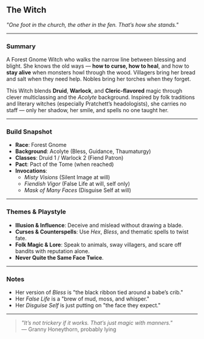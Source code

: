 ## The Witch

*"One foot in the church, the other in the fen. That’s how she stands."*

---

### Summary

A Forest Gnome Witch who walks the narrow line between blessing and blight.
She knows the old ways — **how to curse, how to heal**, and how to **stay
alive** when monsters howl through the wood. Villagers bring her bread and
salt when they need help. Nobles bring her torches when they forget.

This Witch blends **Druid**, **Warlock**, and **Cleric-flavored** magic
through clever multiclassing and the *Acolyte* background. Inspired by folk
traditions and literary witches (especially Pratchett’s headologists), she
carries no staff — only her shadow, her smile, and spells no one taught her.

---

### Build Snapshot

- **Race**: Forest Gnome  
- **Background**: Acolyte (Bless, Guidance, Thaumaturgy)  
- **Classes**: Druid 1 / Warlock 2 (Fiend Patron)  
- **Pact**: Pact of the Tome (when reached)  
- **Invocations**:
  - *Misty Visions* (Silent Image at will)  
  - *Fiendish Vigor* (False Life at will, self only)  
  - *Mask of Many Faces* (Disguise Self at will)

---

### Themes & Playstyle

- **Illusion & Influence**: Deceive and mislead without drawing a blade.
- **Curses & Counterspells**: Use *Hex*, *Bless*, and thematic spells to twist
  fate.
- **Folk Magic & Lore**: Speak to animals, sway villagers, and scare off
  bandits with reputation alone.
- **Never Quite the Same Face Twice**.

---

### Notes

- Her version of *Bless* is "the black ribbon tied around a babe’s crib."
- Her *False Life* is a "brew of mud, moss, and whisper."
- Her *Disguise Self* is just putting on "the face they expect."

---

> *"It’s not trickery if it works. That’s just magic with manners."*  
> — Granny Honeythorn, probably lying
